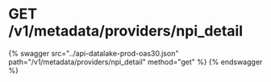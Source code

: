 # GET /v1/metadata/providers/npi_detail

{% swagger src="../api-datalake-prod-oas30.json" path="/v1/metadata/providers/npi_detail" method="get" %}
{% endswagger %}

